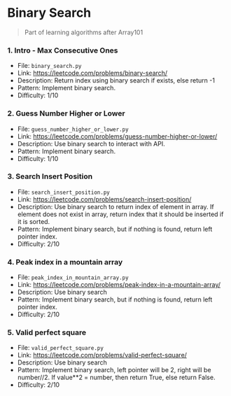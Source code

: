 # Binary Search
> Part of learning algorithms after Array101 

### 1. Intro - Max Consecutive Ones 
- File: `binary_search.py`
- Link: https://leetcode.com/problems/binary-search/
- Description: Return index using binary search if exists, else return -1
- Pattern: Implement binary search.
- Difficulty: 1/10

### 2. Guess Number Higher or Lower
- File: `guess_number_higher_or_lower.py`
- Link: https://leetcode.com/problems/guess-number-higher-or-lower/
- Description: Use binary search to interact with API.
- Pattern: Implement binary search.
- Difficulty: 1/10

### 3. Search Insert Position
- File: `search_insert_position.py`
- Link: https://leetcode.com/problems/search-insert-position/
- Description: Use binary search to return index of element in array. If element does not exist in array, return index that it should be inserted if it is sorted.
- Pattern: Implement binary search, but if nothing is found, return left pointer index.
- Difficulty: 2/10

### 4. Peak index in a mountain array
- File: `peak_index_in_mountain_array.py`
- Link: https://leetcode.com/problems/peak-index-in-a-mountain-array/
- Description: Use binary search
- Pattern: Implement binary search, but if nothing is found, return left pointer index.
- Difficulty: 2/10

### 5. Valid perfect square
- File: `valid_perfect_square.py`
- Link: https://leetcode.com/problems/valid-perfect-square/
- Description: Use binary search
- Pattern: Implement binary search, left pointer will be 2, right will be number//2. If value**2 = number, then return True, else return False.
- Difficulty: 2/10
